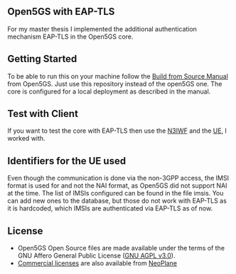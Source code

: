 ## Open5GS with EAP-TLS

For my master thesis I implemented the additional authentication mechanism EAP-TLS in the Open5GS core.

## Getting Started

To be able to run this on your machine follow the [Build from Source Manual](https://open5gs.org/open5gs/docs/guide/02-building-open5gs-from-sources/) from Open5GS. 
Just use this repository instead of the open5GS one.
The core is configured for a local deployment as described in the manual.

## Test with Client

If you want to test the core with EAP-TLS then use the [N3IWF](https://github.com/CriXson/N3IWF-for-Open5GS) and the [UE](https://github.com/CriXson/non3GPP-access), I worked with.

## Identifiers for the UE used

Even though the communication is done via the non-3GPP access, the IMSI format is used for and not the NAI format, as Open5GS did not support NAI at the time. The list of IMSIs configured can be found in the file imsis. You can add new ones to the database, but those do not work with EAP-TLS as it is hardcoded, which IMSIs are authenticated via EAP-TLS as of now.


## License

- Open5GS Open Source files are made available under the terms of the GNU Affero General Public License ([GNU AGPL v3.0](https://www.gnu.org/licenses/agpl-3.0.html)).
- [Commercial licenses](https://open5gs.org/open5gs/support/) are also available from [NeoPlane](https://neoplane.io/)
